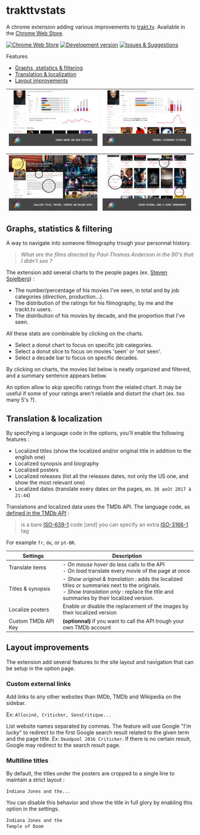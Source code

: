 # trakttvstats
A chrome extension adding various improvements to [trakt.tv](https://trakt.tv). Available in the [Chrome Web Store](https://chrome.google.com/webstore/detail/khhjjcbdknmdbdhgkbnldplgoppeehce).

[![Chrome Web Store](https://img.shields.io/chrome-web-store/v/khhjjcbdknmdbdhgkbnldplgoppeehce.svg?colorB=4cc61e)](https://chrome.google.com/webstore/detail/khhjjcbdknmdbdhgkbnldplgoppeehce)
[![Development version](https://img.shields.io/chrome-web-store/v/ppeoegnflhlfjkclghpfkgpgpbodlaaa.svg?label=development%20version)](https://chrome.google.com/webstore/detail/ppeoegnflhlfjkclghpfkgpgpbodlaaa)
[![Issues & Suggestions](https://img.shields.io/github/issues-raw/nliautaud/trakttvstats.svg?label=issues%20%26%20suggestions)](https://github.com/nliautaud/trakttvstats/issues)

Features

- [Graphs, statistics & filtering](#graphs-statistics--filtering)
- [Translation & localization](#translation--localization)
- [Layout improvements](#layout-improvements)

![Statistics screen](img/feature_stats.jpg)|![Filtering screen](img/feature_stats-filter.jpg)
:--:|:--:

![Localization screen](img/feature_i18n.jpg)|![Layout screen](img/feature_layout.jpg)
:--:|:--:

## Graphs, statistics & filtering

A way to navigate into someone filmography trough your personnal history.

> *What are the films directed by Paul-Thomas Anderson in the 90's that I didn't see ?*

The extension add several charts to the people pages (ex. [Steven Spielberg](https://trakt.tv/people/steven-spielberg)) :

- The number/percentage of his movies I've seen, in total and by job categories (direction, production...).
- The distribution of the ratings for his filmography, by me and the trackt.tv users.
- The distribution of his movies by decade, and the proportion that I've seen.

All these stats are combinable by clicking on the charts.

- Select a donut chart to focus on specific job categories.
- Select a donut slice to focus on movies 'seen' or 'not seen'.
- Select a decade bar to focus on specific decades.

By clicking on charts, the movies list below is neatly organized and filtered, and a summary sentence appears below.


An option allow to skip specific ratings from the related chart. It may be useful if some of your ratings aren't reliable and distort the chart (ex. too many 5's ?).

## Translation & localization

By specifying a language code in the options, you'll enable the following features :
- Localized titles (show the localized and/or original title in addition to the english one)
- Localized synopsis and biography
- Localized posters
- Localized releases (list all the releases dates, not only the US one, and show the most relevant one)
- Localized dates (translate every dates on the pages, ex. `30 août 2017 à 21:44`)

Translations and localized data uses the TMDb API. The language code, as [defined in the TMDb API](https://developers.themoviedb.org/3/getting-started/languages) :
>  is a bare [ISO-639-1](https://en.wikipedia.org/wiki/List_of_ISO_639-1_codes) code [*and*] you can specify an extra [ISO-3166-1](https://en.wikipedia.org/wiki/ISO_3166-1_alpha-2) tag

For example `fr`, `de`, or `pt-BR`.

Settings | Description
--|--
Translate items | - *On mouse hover* do less calls to the API<br>- *On load* translate every movie of the page at once
Titles & synopsis | - *Show original & translation* : adds the localized titles or summaries next to the originals.<br>- *Show translation only* : replace the title and summaries by their localized version.
Localize posters | Enable or disable the replacement of the images by their localized version
Custom TMDb API Key | **(optionnal)** if you want to call the API trough your own TMDb account

## Layout improvements

The extension add several features to the site layout and navigation that can be setup in the option page.

### Custom external links

Add links to any other websites than IMDb, TMDb and Wikipedia on the sidebar.

Ex: `Allociné, Criticker, SensCritique...`

List website names separated by commas. The feature will use Google "*I'm lucky*" to redirect to the first Google search result related to the given term and the page title. Ex: `Deadpool 2016 Criticker`. If there is no certain result, Google may redirect to the search result page.

### Multiline titles

By default, the titles under the posters are cropped to a single line to maintain a strict layout :

    Indiana Jones and the...

You can disable this behavior and show the title in full glory by enabling this option in the settings.

    Indiana Jones and the
    Temple of Doom
